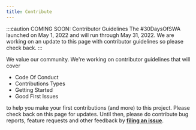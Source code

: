 ```yaml
---
title: Contribute
---
```


:::caution COMING SOON: Contributor Guidelines
The #30DaysOfSWA launched on May 1, 2022 and will run through May 31, 2022. We are working on an update to this page with contributor guidelines so please check back.
:::

We value our community. We're working on contributor guidelines that will cover
 * Code Of Conduct
 * Contributions Types
 * Getting Started
 * Good First Issues 

to help you make your first contributions (and more) to this project. Please check back on this page for updates. Until then, please do contribute bug reports, feature requests and other feedback by **[filing an issue](https://github.com/staticwebdev/30DaysOfSWA/issues/new)**.